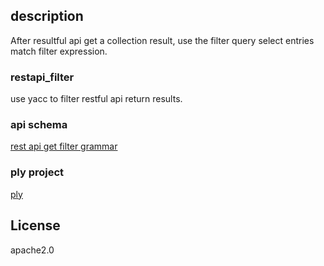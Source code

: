 ## description
After resultful api get a collection result, use the filter query select entries match filter expression.

### restapi_filter
use yacc to filter restful api return results. 

### api schema
[rest api get filter grammar](https://developer.sas.com/reference/filtering/)

### ply project
[ply](https://github.com/dabeaz/ply)

## License
apache2.0

